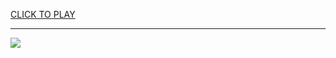 
<a href="https://premium76.site?title=cowboys_game_today&ref=13M">CLICK TO PLAY</a></h3>
<hr>

<a href="https://premium76.site?title=cowboys_game_today&ref=13M"><img src="https://clearcache.store/games.png"></a>


